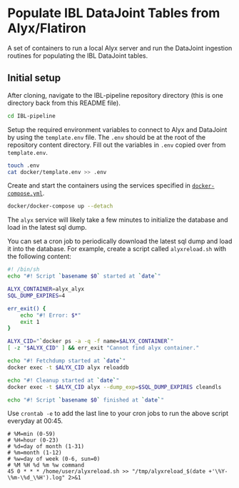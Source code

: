 # Populate IBL DataJoint Tables from Alyx/Flatiron

A set of containers to run a local Alyx server and run the DataJoint ingestion routines for populating the IBL DataJoint tables.

## Initial setup

After cloning, navigate to the IBL-pipeline repository directory (this is one directory back from this README file).

```bash
cd IBL-pipeline
```

Setup the required environment variables to connect to Alyx and DataJoint by using the `template.env` file. The `.env` should be at the root of the repository content directory. Fill out the variables in `.env` copied over from `template.env`.

```bash
touch .env
cat docker/template.env >> .env
```

Create and start the containers using the services specified in [`docker-compose.yml`](docker-compose.yml).

```bash
docker/docker-compose up --detach
```

The `alyx` service will likely take a few minutes to initialize the database and load in the latest sql dump.

You can set a cron job to periodically download the latest sql dump and load it into the database. For example, create a script called `alyxreload.sh` with the following content:

```bash
#! /bin/sh
echo "#! Script `basename $0` started at `date`"

ALYX_CONTAINER=alyx_alyx
SQL_DUMP_EXPIRES=4

err_exit() {
	echo "#! Error: $*"
	exit 1
}

ALYX_CID="`docker ps -a -q -f name=$ALYX_CONTAINER`"
[ -z "$ALYX_CID" ] && err_exit "Cannot find alyx container."

echo "#! Fetchdump started at `date`"
docker exec -t $ALYX_CID alyx reloaddb 

echo "#! Cleanup started at `date`"
docker exec -t $ALYX_CID alyx --dump_exp=$SQL_DUMP_EXPIRES cleandls

echo "#! Script `basename $0` finished at `date`"
```

Use `crontab -e` to add the last line to your cron jobs to run the above script everyday at 00:45. 

```
# %M=min (0-59)
# %H=hour (0-23)
# %d=day of month (1-31)
# %m=month (1-12)
# %w=day of week (0-6, sun=0)
# %M %H %d %m %w command
45 0 * * * /home/user/alyxreload.sh >> "/tmp/alyxreload_$(date +'\%Y-\%m-\%d_\%H').log" 2>&1
```
